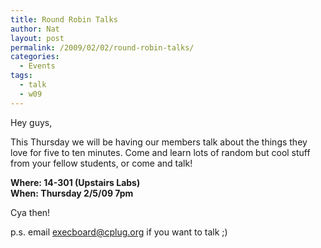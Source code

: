 ```yaml
---
title: Round Robin Talks
author: Nat
layout: post
permalink: /2009/02/02/round-robin-talks/
categories:
  - Events
tags:
  - talk
  - w09
---
```

Hey guys,

This Thursday we will be having our members talk about the things they love for five to ten minutes. Come and learn lots of random but cool stuff from your fellow students, or come and talk!

**Where: 14-301 (Upstairs Labs)**  
**When: Thursday 2/5/09 7pm**

Cya then!

p.s. email execboard@cplug.org if you want to talk ;)